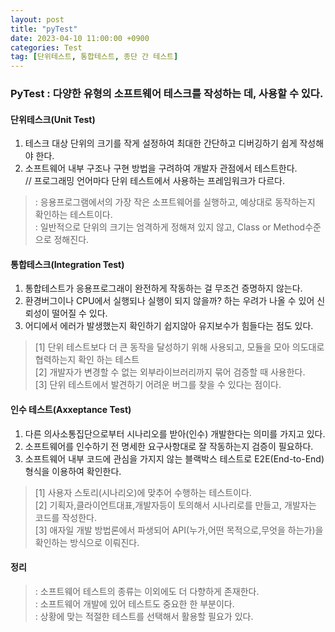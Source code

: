 ```yaml
---
layout: post
title: "pyTest"
date: 2023-04-10 11:00:00 +0900
categories: Test
tag: [단위테스트, 통합테스트, 종단 간 테스트]
---
```

### __PyTest__ : 다양한 유형의 소프트웨어 테스크를 작성하는 데, 사용할 수 있다.

#### 단위테스크(Unit Test)
1. 테스크 대상 단위의 크기를 작게 설정하여 최대한 간단하고 디버깅하기 쉽게 작성해야 한다.<br>
2. 소프트웨어 내부 구조나 구현 방법을 구려하여 개발자 관점에서 테스트한다.<br>
// 프로그래밍 언어마다 단위 테스트에서 사용하는 프레임워크가 다르다.<br>
> : 응용프로그램에서의 가장 작은 소프트웨어를 실행하고, 예상대로 동작하는지 확인하는 테스트이다.<br>
> : 일반적으로 단위의 크기는 엄격하게 정해져 있지 않고, Class or Method수준으로 정해진다.<br>


#### 통합테스크(Integration Test)
1. 통합테스트가 응용프로그래이 완전하게 작동하는 걸 무조건 증명하지 않는다.<br>
2. 환경버그이나 CPU에서 실행되나 실행이 되지 않을까? 하는 우려가 나올 수 있어 신뢰성이 떨어질 수 있다.<br>
3. 어디에서 에러가 발생했는지 확인하기 쉽지않아 유지보수가 힘들다는 점도 있다.<br>
> [1] 단위 테스트보다 더 큰 동작을 달성하기 위해 사용되고, 모듈을 모아 의도대로 협력하는지 확인 하는 테스트<br>
> [2] 개발자가 변경할 수 없는 외부라이브러리까지 묶어 검증할 때 사용한다.<br>
> [3] 단위 테스트에서 발견하기 어려운 버그를 찾을 수 있다는 점이다.<br>


#### 인수 테스트(Axxeptance Test)

1. 다른 의사소통집단으로부터 시나리오를 받아(인수) 개발한다는 의미를 가지고 있다.<br> 
2. 소프트웨어를 인수하기 전 명세한 요구사항대로 잘 작동하는지 검증이 필요하다.<br>
3. 소프트웨어 내부 코드에 관심을 가지지 않는 블랙박스 테스트로 E2E(End-to-End)형식을 이용하여 확인한다.<br>
>[1] 사용자 스토리(시나리오)에 맞추어 수행하는 테스트이다.<br>
>[2] 기획자,클라이언트대표,개발자등이 토의해서 시나리로를 만들고, 개발자는 코드를 작성한다.<br>
>[3] 애자일 개발 방법론에서 파생되어 API(누가,어떤 목적으로,무엇을 하는가)을 확인하는 방식으로 이뤄진다.<br>


#### 정리
> : 소프트웨어 테스트의 종류는 이외에도 더 다향하게 존재한다.<br>
> : 소프트웨어 개발에 있어 테스트도 중요한 한 부분이다.<br>
> : 상황에 맞는 적절한 테스트를 선택해서 활용할 필요가 있다. <br>
